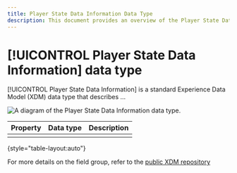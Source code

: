 ```yaml
---
title: Player State Data Information Data Type
description: This document provides an overview of the Player State Data Information Experience Data Model (XDM) data type.
---
```

# [!UICONTROL Player State Data Information] data type

[!UICONTROL Player State Data Information] is a standard Experience Data Model (XDM) data type that describes ...

![A diagram of the  Player State Data Information data type.]()

| Property | Data type | Description |
| --- | --- | --- |
|     |     |     |

{style="table-layout:auto"}

For more details on the field group, refer to the [public XDM repository](https://github.com/adobe/xdm/blob/master/components/datatypes/playerstatedata.schema.json)
